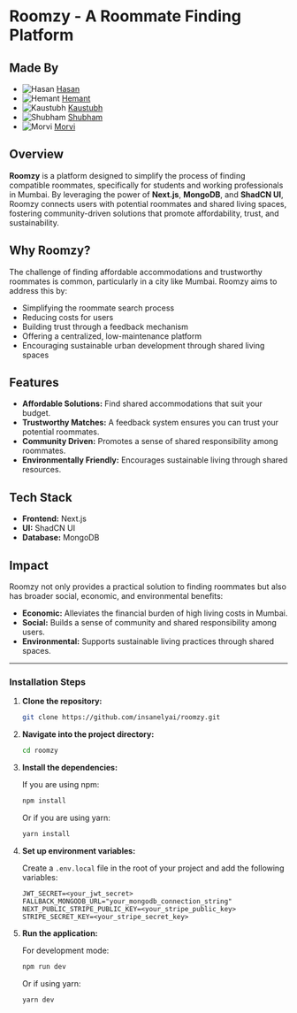 # Roomzy - A Roommate Finding Platform

## Made By

- ![Hasan](https://github.com/insanelyai.png?size=50) [Hasan](https://github.com/insanelyai)
- ![Hemant](https://github.com/hemant-i7.png?size=50) [Hemant](https://github.com/hemant-i7)
- ![Kaustubh](https://github.com/kstubhieeee.png?size=50) [Kaustubh](https://github.com/kstubhieeee)
- ![Shubham](https://github.com/Shubham7204.png?size=50) [Shubham](https://github.com/Shubham7204)
- ![Morvi](https://github.com/Morviee.png?size=50) [Morvi](https://github.com/Morviee)


## Overview

**Roomzy** is a platform designed to simplify the process of finding compatible roommates, specifically for students and working professionals in Mumbai. By leveraging the power of **Next.js**, **MongoDB**, and **ShadCN UI**, Roomzy connects users with potential roommates and shared living spaces, fostering community-driven solutions that promote affordability, trust, and sustainability.

## Why Roomzy?

The challenge of finding affordable accommodations and trustworthy roommates is common, particularly in a city like Mumbai. Roomzy aims to address this by:

- Simplifying the roommate search process
- Reducing costs for users
- Building trust through a feedback mechanism
- Offering a centralized, low-maintenance platform
- Encouraging sustainable urban development through shared living spaces

## Features

- **Affordable Solutions:** Find shared accommodations that suit your budget.
- **Trustworthy Matches:** A feedback system ensures you can trust your potential roommates.
- **Community Driven:** Promotes a sense of shared responsibility among roommates.
- **Environmentally Friendly:** Encourages sustainable living through shared resources.

## Tech Stack

- **Frontend:** Next.js
- **UI:** ShadCN UI
- **Database:** MongoDB

## Impact

Roomzy not only provides a practical solution to finding roommates but also has broader social, economic, and environmental benefits:

- **Economic:** Alleviates the financial burden of high living costs in Mumbai.
- **Social:** Builds a sense of community and shared responsibility among users.
- **Environmental:** Supports sustainable living practices through shared spaces.

---

### Installation Steps

1. **Clone the repository:**

   ```bash
   git clone https://github.com/insanelyai/roomzy.git
   ```

2. **Navigate into the project directory:**

   ```bash
   cd roomzy
   ```

3. **Install the dependencies:**

   If you are using npm:

   ```bash
   npm install
   ```

   Or if you are using yarn:

   ```bash
   yarn install
   ```

4. **Set up environment variables:**

   Create a `.env.local` file in the root of your project and add the following variables:

   ```
   JWT_SECRET=<your_jwt_secret>
   FALLBACK_MONGODB_URL="your_mongodb_connection_string"
   NEXT_PUBLIC_STRIPE_PUBLIC_KEY=<your_stripe_public_key>
   STRIPE_SECRET_KEY=<your_stripe_secret_key>
   ```

5. **Run the application:**

   For development mode:

   ```bash
   npm run dev
   ```

   Or if using yarn:

   ```bash
   yarn dev
   ```
